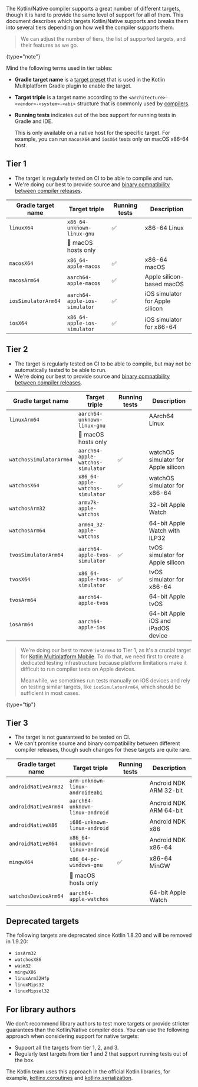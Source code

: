 [//]: # (title: Kotlin/Native target support)

The Kotlin/Native compiler supports a great number of different targets, though it is hard to provide the same level of
support for all of them. This document describes which targets Kotlin/Native supports and breaks them into several
tiers depending on how well the compiler supports them.

> We can adjust the number of tiers, the list of supported targets, and their features as we go.
> 
{type="note"}

Mind the following terms used in tier tables:

* **Gradle target name** is a [target preset](multiplatform-set-up-targets.md) that is used in the
    Kotlin Multiplatform Gradle plugin to enable the target.
* **Target triple** is a target name according to the `<architecture>-<vendor>-<system>-<abi>` structure that is commonly
  used by [compilers](https://clang.llvm.org/docs/CrossCompilation.html#target-triple).
* **Running tests** indicates out of the box support for running tests in Gradle and IDE.
  
    This is only available on a native host for the specific target. For example, you can run `macosX64` and `iosX64` tests
    only on macOS x86-64 host.

## Tier 1

* The target is regularly tested on CI to be able to compile and run.
* We're doing our best to provide source and [binary compatibility between compiler releases](https://youtrack.jetbrains.com/issue/KT-42293).

| Gradle target name  | Target triple                 | Running tests | Description                     |
|---------------------|-------------------------------|---------------|---------------------------------|
| `linuxX64`          | `x86_64-unknown-linux-gnu`    | ✅             | x86-64 Linux                    |
|                     |  macOS hosts only            |               |                                 |
| `macosX64`          | `x86_64-apple-macos`          | ✅             | x86-64 macOS                    |
| `macosArm64`        | `aarch64-apple-macos`         | ✅             | Apple silicon-based macOS       |
| `iosSimulatorArm64` | `aarch64-apple-ios-simulator` | ✅             | iOS simulator for Apple silicon |
| `iosX64`            | `x86_64-apple-ios-simulator`  | ✅             | iOS simulator for x86-64        |

## Tier 2

* The target is regularly tested on CI to be able to compile, but may not be automatically tested to be able to run.
* We're doing our best to provide source and [binary compatibility between compiler releases](https://youtrack.jetbrains.com/issue/KT-42293).

| Gradle target name      | Target triple                     | Running tests | Description                         |
|-------------------------|-----------------------------------|---------------|-------------------------------------|
| `linuxArm64`            | `aarch64-unknown-linux-gnu`       |               | AArch64 Linux                       |
|                         |  macOS hosts only                |               |                                     |
| `watchosSimulatorArm64` | `aarch64-apple-watchos-simulator` | ✅             | watchOS simulator for Apple silicon |
| `watchosX64`            | `x86_64-apple-watchos-simulator`  | ✅             | watchOS simulator for x86-64        |
| `watchosArm32`          | `armv7k-apple-watchos`            |               | 32-bit Apple Watch                  |
| `watchosArm64`          | `arm64_32-apple-watchos`          |               | 64-bit Apple Watch with ILP32       |
| `tvosSimulatorArm64`    | `aarch64-apple-tvos-simulator`    | ✅             | tvOS simulator for Apple silicon    |
| `tvosX64`               | `x86_64-apple-tvos-simulator`     | ✅             | tvOS simulator for x86-64           |
| `tvosArm64`             | `aarch64-apple-tvos`              |               | 64-bit Apple tvOS                   |
| `iosArm64`              | `aarch64-apple-ios`               |               | 64-bit Apple iOS and iPadOS device  |

> We're doing our best to move `iosArm64` to Tier 1, as it's a crucial target for [Kotlin Multiplatform Mobile](multiplatform-mobile-getting-started.md).
> To do that, we need first to create a dedicated testing infrastructure because platform limitations make it difficult
> to run compiler tests on Apple devices.
> 
> Meanwhile, we sometimes run tests manually on iOS devices and rely on testing
> similar targets, like `iosSimulatorArm64`, which should be sufficient in most cases.
> 
{type="tip"}

## Tier 3

* The target is not guaranteed to be tested on CI.
* We can't promise source and binary compatibility between different compiler releases, though such changes for these
  targets are quite rare.

| Gradle target name   | Target triple                   | Running tests | Description            |
|----------------------|---------------------------------|---------------|------------------------|
| `androidNativeArm32` | `arm-unknown-linux-androideabi` |               | Android NDK ARM 32-bit |
| `androidNativeArm64` | `aarch64-unknown-linux-android` |               | Android NDK ARM 64-bit |
| `androidNativeX86`   | `i686-unknown-linux-android`    |               | Android NDK x86        |
| `androidNativeX64`   | `x86_64-unknown-linux-android`  |               | Android NDK x86-64     |
| `mingwX64`           | `x86_64-pc-windows-gnu`         | ✅             | x86-64 MinGW           |
|                      |  macOS hosts only              |               |                        |
| `watchosDeviceArm64` | `aarch64-apple-watchos`         |               | 64-bit Apple Watch     |


## Deprecated targets

The following targets are deprecated since Kotlin 1.8.20 and will be removed in 1.9.20:

* `iosArm32`
* `watchosX86`
* `wasm32`
* `mingwX86`
* `linuxArm32Hfp`
* `linuxMips32`
* `linuxMipsel32`

## For library authors

We don't recommend library authors to test more targets or provide stricter guarantees than the Kotlin/Native compiler
does. You can use the following approach when considering support for native targets:

* Support all the targets from tier 1, 2, and 3.
* Regularly test targets from tier 1 and 2 that support running tests out of the box.

The Kotlin team uses this approach in the official Kotlin libraries, for example, [kotlinx.coroutines](coroutines-guide.md) and [kotlinx.serialization](serialization.md).